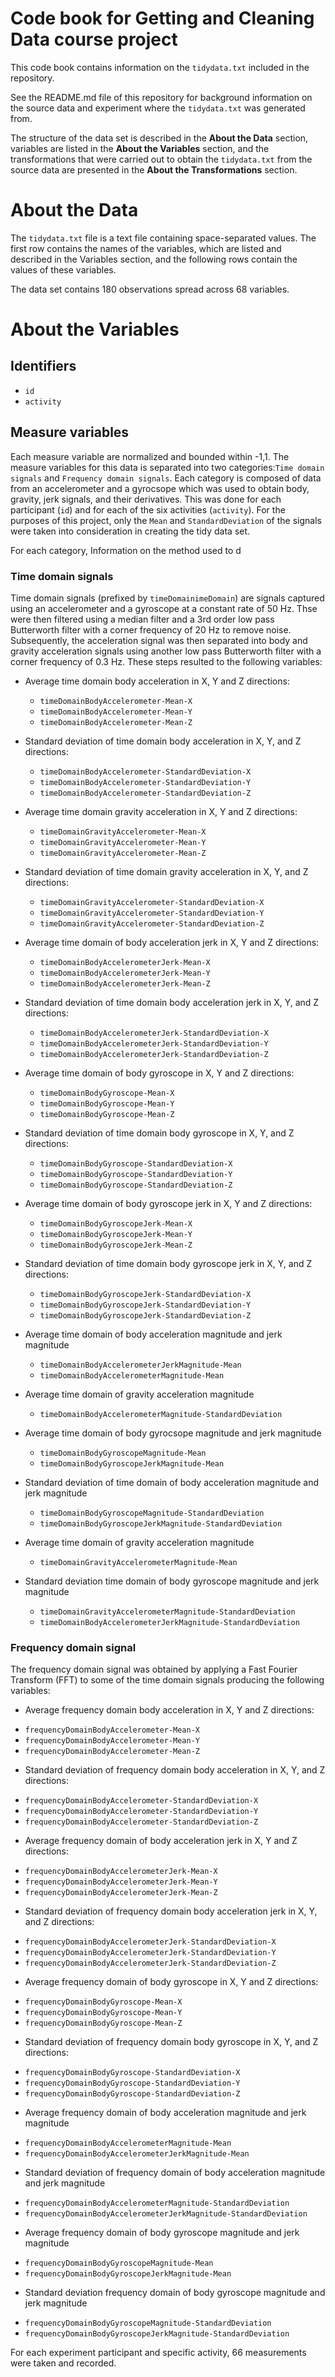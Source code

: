 # Code book for Getting and Cleaning Data course project
This code book contains information on the `tidydata.txt` included in the repository. 

See the README.md file of this repository for background information on the source data and experiment where the `tidydata.txt` was generated from. 

The structure of the data set is described in the **About the Data** section,  variables are listed in the **About the Variables** section, and the transformations that were carried out to obtain the `tidydata.txt` from the source data are presented in the **About the Transformations** section.

# About the Data

The `tidydata.txt` file is a text file containing space-separated values. The first row contains the names of the variables, which are listed and described in the Variables section, and the following rows contain the values of these variables. 

The data set contains 180 observations spread across 68 variables. 

# About the Variables 
## Identifiers
* `id`
* `activity`

## Measure variables

Each measure variable are normalized and bounded within -1,1. The measure variables for this data is separated into two categories:`Time domain signals` and `Frequency domain signals`. Each category is composed of data from an accelerometer and a gyrocsope which was used to obtain body, gravity, jerk signals, and their derivatives. This was done for each participant (`id`) and for each of the six activities (`activity`). For the purposes of this project, only the `Mean` and `StandardDeviation` of the signals were taken into consideration in creating the tidy data set. 


For each category,  Information on the method used to d

### Time domain signals

Time domain signals (prefixed by `timeDomainimeDomain`) are signals captured using an accelerometer and a gyroscope at a constant rate of 50 Hz. Thse were then filtered using a median filter and a 3rd order low pass Butterworth filter with a corner frequency of 20 Hz to remove noise. Subsequently, the acceleration signal was then separated into body and gravity acceleration signals using another low pass Butterworth filter with a corner frequency of 0.3 Hz. These steps resulted to the following variables:

* Average time domain body acceleration in X, Y and Z directions:
  - `timeDomainBodyAccelerometer-Mean-X`
  - `timeDomainBodyAccelerometer-Mean-Y`
  - `timeDomainBodyAccelerometer-Mean-Z`

* Standard deviation of time domain body acceleration in X, Y, and Z directions:
  - `timeDomainBodyAccelerometer-StandardDeviation-X`
  - `timeDomainBodyAccelerometer-StandardDeviation-Y`
  - `timeDomainBodyAccelerometer-StandardDeviation-Z`

* Average time domain gravity acceleration in X, Y and Z directions:
  - `timeDomainGravityAccelerometer-Mean-X`
  - `timeDomainGravityAccelerometer-Mean-Y`
  - `timeDomainGravityAccelerometer-Mean-Z`

* Standard deviation of time domain gravity acceleration in X, Y, and Z directions:
  - `timeDomainGravityAccelerometer-StandardDeviation-X`
  - `timeDomainGravityAccelerometer-StandardDeviation-Y`
  - `timeDomainGravityAccelerometer-StandardDeviation-Z`

* Average time domain of body acceleration jerk in X, Y and Z directions:
  - `timeDomainBodyAccelerometerJerk-Mean-X`
  - `timeDomainBodyAccelerometerJerk-Mean-Y`
  - `timeDomainBodyAccelerometerJerk-Mean-Z`

* Standard deviation of time domain body acceleration jerk in X, Y, and Z directions:
  - `timeDomainBodyAccelerometerJerk-StandardDeviation-X`
  - `timeDomainBodyAccelerometerJerk-StandardDeviation-Y`
  - `timeDomainBodyAccelerometerJerk-StandardDeviation-Z`

* Average time domain of body gyroscope in X, Y and Z directions:
  - `timeDomainBodyGyroscope-Mean-X`
  - `timeDomainBodyGyroscope-Mean-Y`
  - `timeDomainBodyGyroscope-Mean-Z`

* Standard deviation of time domain body gyroscope in X, Y, and Z directions:
  - `timeDomainBodyGyroscope-StandardDeviation-X`
  - `timeDomainBodyGyroscope-StandardDeviation-Y`
  - `timeDomainBodyGyroscope-StandardDeviation-Z`

* Average time domain of body gyroscope  jerk in X, Y and Z directions:
  - `timeDomainBodyGyroscopeJerk-Mean-X`
  - `timeDomainBodyGyroscopeJerk-Mean-Y`
  - `timeDomainBodyGyroscopeJerk-Mean-Z`

* Standard deviation of time domain body gyroscope jerk in X, Y, and Z directions:
  - `timeDomainBodyGyroscopeJerk-StandardDeviation-X`
  - `timeDomainBodyGyroscopeJerk-StandardDeviation-Y`
  - `timeDomainBodyGyroscopeJerk-StandardDeviation-Z`

* Average time domain of body acceleration magnitude and jerk magnitude

  - `timeDomainBodyAccelerometerJerkMagnitude-Mean`
  - `timeDomainBodyAccelerometerMagnitude-Mean`

* Average time domain of gravity acceleration magnitude 
  - `timeDomainBodyAccelerometerMagnitude-StandardDeviation`

* Average time domain of body gyrocsope magnitude and jerk magnitude
  - `timeDomainBodyGyroscopeMagnitude-Mean`
  - `timeDomainBodyGyroscopeJerkMagnitude-Mean`

* Standard deviation of time domain of body acceleration magnitude and jerk magnitude
  - `timeDomainBodyGyroscopeMagnitude-StandardDeviation`
  - `timeDomainBodyGyroscopeJerkMagnitude-StandardDeviation`

* Average time domain of gravity acceleration magnitude 
  - `timeDomainGravityAccelerometerMagnitude-Mean`

* Standard deviation time domain of body gyroscope magnitude and jerk magnitude
  - `timeDomainGravityAccelerometerMagnitude-StandardDeviation`
  - `timeDomainBodyAccelerometerJerkMagnitude-StandardDeviation`


### Frequency domain signal

The frequency domain signal was obtained by applying a Fast Fourier Transform (FFT) to some of the time domain signals producing the following variables:

* Average frequency domain body acceleration in X, Y and Z directions:
- `frequencyDomainBodyAccelerometer-Mean-X`
- `frequencyDomainBodyAccelerometer-Mean-Y`
- `frequencyDomainBodyAccelerometer-Mean-Z`

* Standard deviation of frequency domain body acceleration in X, Y, and Z directions:
- `frequencyDomainBodyAccelerometer-StandardDeviation-X`
- `frequencyDomainBodyAccelerometer-StandardDeviation-Y`
- `frequencyDomainBodyAccelerometer-StandardDeviation-Z`

* Average frequency domain of body acceleration jerk in X, Y and Z directions:
- `frequencyDomainBodyAccelerometerJerk-Mean-X`
- `frequencyDomainBodyAccelerometerJerk-Mean-Y`
- `frequencyDomainBodyAccelerometerJerk-Mean-Z`

* Standard deviation of frequency domain body acceleration jerk in X, Y, and Z directions:
- `frequencyDomainBodyAccelerometerJerk-StandardDeviation-X`
- `frequencyDomainBodyAccelerometerJerk-StandardDeviation-Y`
- `frequencyDomainBodyAccelerometerJerk-StandardDeviation-Z`

* Average frequency domain of body gyroscope in X, Y and Z directions:
- `frequencyDomainBodyGyroscope-Mean-X`
- `frequencyDomainBodyGyroscope-Mean-Y`
- `frequencyDomainBodyGyroscope-Mean-Z`

* Standard deviation of frequency domain body gyroscope in X, Y, and Z directions:
- `frequencyDomainBodyGyroscope-StandardDeviation-X`
- `frequencyDomainBodyGyroscope-StandardDeviation-Y`
- `frequencyDomainBodyGyroscope-StandardDeviation-Z`

* Average frequency domain of body acceleration magnitude and jerk magnitude
- `frequencyDomainBodyAccelerometerMagnitude-Mean`
- `frequencyDomainBodyAccelerometerJerkMagnitude-Mean`

* Standard deviation of frequency domain of body acceleration magnitude and jerk magnitude
- `frequencyDomainBodyAccelerometerMagnitude-StandardDeviation`
- `frequencyDomainBodyAccelerometerJerkMagnitude-StandardDeviation`

* Average frequency domain of body gyroscope magnitude and jerk magnitude
- `frequencyDomainBodyGyroscopeMagnitude-Mean`
- `frequencyDomainBodyGyroscopeJerkMagnitude-Mean`

* Standard deviation frequency domain of body gyroscope magnitude and jerk magnitude
- `frequencyDomainBodyGyroscopeMagnitude-StandardDeviation`
- `frequencyDomainBodyGyroscopeJerkMagnitude-StandardDeviation`


For each experiment participant and specific activity, 66 measurements were taken and recorded. 



